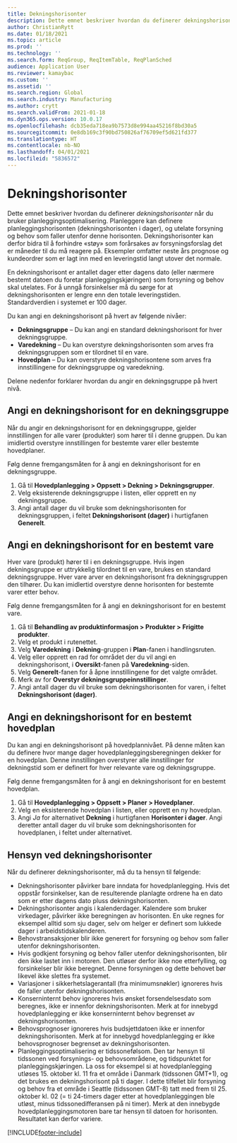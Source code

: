 ```yaml
---
title: Dekningshorisonter
description: Dette emnet beskriver hvordan du definerer dekningshorisonter når du bruker planleggingsoptimalisering. En dekningshorisont angir planleggingshorisonten og -grensen.
author: ChristianRytt
ms.date: 01/18/2021
ms.topic: article
ms.prod: ''
ms.technology: ''
ms.search.form: ReqGroup, ReqItemTable, ReqPlanSched
audience: Application User
ms.reviewer: kamaybac
ms.custom: ''
ms.assetid: ''
ms.search.region: Global
ms.search.industry: Manufacturing
ms.author: crytt
ms.search.validFrom: 2021-01-18
ms.dyn365.ops.version: 10.0.17
ms.openlocfilehash: dcb35eda718ea9b7573d8e994aa45216f8bd30a5
ms.sourcegitcommit: 0e8db169c3f90bd750826af76709ef5d621fd377
ms.translationtype: HT
ms.contentlocale: nb-NO
ms.lasthandoff: 04/01/2021
ms.locfileid: "5836572"
---
```

# <a name="coverage-time-fences"></a>Dekningshorisonter

Dette emnet beskriver hvordan du definerer *dekningshorisonter* når du bruker planleggingsoptimalisering. Planleggere kan definere planleggingshorisonten (dekningshorisonten i dager), og utelate forsyning og behov som faller utenfor denne horisonten. Dekningshorisonter kan derfor bidra til å forhindre «støy» som forårsakes av forsyningsforslag det er måneder til du må reagere på. Eksempler omfatter neste års prognose og kundeordrer som er lagt inn med en leveringstid langt utover det normale.

En dekningshorisont er antallet dager etter dagens dato (eller nærmere bestemt datoen du foretar planleggingskjøringen) som forsyning og behov skal utelates. For å unngå forsinkelser må du sørge for at dekningshorisonten er lengre enn den totale leveringstiden. Standardverdien i systemet er 100 dager.

Du kan angi en dekningshorisont på hvert av følgende nivåer:

- **Dekningsgruppe** – Du kan angi en standard dekningshorisont for hver dekningsgruppe.
- **Varedekning** – Du kan overstyre dekningshorisonten som arves fra dekningsgruppen som er tilordnet til en vare.
- **Hovedplan** – Du kan overstyre dekningshorisontene som arves fra innstillingene for dekningsgruppe og varedekning.

Delene nedenfor forklarer hvordan du angir en dekningsgruppe på hvert nivå.

## <a name="set-a-coverage-time-fence-for-a-coverage-group"></a>Angi en dekningshorisont for en dekningsgruppe

Når du angir en dekningshorisont for en dekningsgruppe, gjelder innstillingen for alle varer (produkter) som hører til i denne gruppen. Du kan imidlertid overstyre innstillingen for bestemte varer eller bestemte hovedplaner.

Følg denne fremgangsmåten for å angi en dekningshorisont for en dekningsgruppe.

1. Gå til **Hovedplanlegging \> Oppsett \> Dekning \> Dekningsgrupper**.
1. Velg eksisterende dekningsgruppe i listen, eller opprett en ny dekningsgruppe.
1. Angi antall dager du vil bruke som dekningshorisonten for dekningsgruppen, i feltet **Dekningshorisont (dager)** i hurtigfanen **Generelt**.

## <a name="set-a-coverage-time-fence-for-a-specific-item"></a>Angi en dekningshorisont for en bestemt vare

Hver vare (produkt) hører til i en dekningsgruppe. Hvis ingen dekningsgruppe er uttrykkelig tilordnet til en vare, brukes en standard dekningsgruppe. Hver vare arver en dekningshorisont fra dekningsgruppen den tilhører. Du kan imidlertid overstyre denne horisonten for bestemte varer etter behov.

Følg denne fremgangsmåten for å angi en dekningshorisont for en bestemt vare.

1. Gå til **Behandling av produktinformasjon \> Produkter \> Frigitte produkter**.
1. Velg et produkt i rutenettet.
1. Velg **Varedekning** i **Dekning**-gruppen i **Plan**-fanen i handlingsruten.
1. Velg eller opprett en rad for området der du vil angi en dekningshorisont, i **Oversikt**-fanen på **Varedekning**-siden.
1. Velg **Generelt**-fanen for å åpne innstillingene for det valgte området.
1. Merk av for **Overstyr dekningsgruppeinnstillinger**.
1. Angi antall dager du vil bruke som dekningshorisonten for varen, i feltet **Dekningshorisont (dager)**.

## <a name="set-a-coverage-time-fence-for-a-specific-master-plan"></a>Angi en dekningshorisont for en bestemt hovedplan

Du kan angi en dekningshorisont på hovedplannivået. På denne måten kan du definere hvor mange dager hovedplanleggingsberegningen dekker for en hovedplan. Denne innstillingen overstyrer alle innstillinger for dekningstid som er definert for hver relevante vare og dekningsgruppe.

Følg denne fremgangsmåten for å angi en dekningshorisont for en bestemt hovedplan.

1. Gå til **Hovedplanlegging \> Oppsett \> Planer \> Hovedplaner**.
1. Velg en eksisterende hovedplan i listen, eller opprett en ny hovedplan.
1. Angi *Ja* for alternativet **Dekning** i hurtigfanen **Horisonter i dager**. Angi deretter antall dager du vil bruke som dekningshorisonten for hovedplanen, i feltet under alternativet.

## <a name="considerations-for-coverage-time-fences"></a>Hensyn ved dekningshorisonter

Når du definerer dekningshorisonter, må du ta hensyn til følgende:

- Dekningshorisonter påvirker bare inndata for hovedplanlegging. Hvis det oppstår forsinkelser, kan de resulterende planlagte ordrene ha en dato som er etter dagens dato pluss dekningshorisonten.
- Dekningshorisonter angis i kalenderdager. Kalendere som bruker virkedager, påvirker ikke beregningen av horisonten. En uke regnes for eksempel alltid som sju dager, selv om helger er definert som lukkede dager i arbeidstidskalenderen.
- Behovstransaksjoner blir ikke generert for forsyning og behov som faller utenfor dekningshorisonten.
- Hvis godkjent forsyning og behov faller utenfor dekningshorisonten, blir den ikke lastet inn i motoren. Den utløser derfor ikke noe etterfylling, og forsinkelser blir ikke beregnet. Denne forsyningen og dette behovet bør likevel ikke slettes fra systemet.
- Variasjoner i sikkerhetslagerantall (fra minimumsnøkler) ignoreres hvis de faller utenfor dekningshorisonten.
- Konserninternt behov ignoreres hvis ønsket forsendelsesdato som beregnes, ikke er innenfor dekningshorisonten. Merk at for innebygd hovedplanlegging er ikke konserninternt behov begrenset av dekningshorisonten.
- Behovsprognoser ignoreres hvis budsjettdatoen ikke er innenfor dekningshorisonten. Merk at for innebygd hovedplanlegging er ikke behovsprognoser begrenset av dekningshorisonten.
- Planleggingsoptimalisering er tidssonefølsom. Den tar hensyn til tidssonen ved forsynings- og behovsområdene, og tidspunktet for planleggingskjøringen. La oss for eksempel si at hovedplanlegging utløses 15. oktober kl. 11 fra et område i Danmark (tidssonen GMT+1), og det brukes en dekningshorisont på ti dager. I dette tilfellet blir forsyning og behov fra et område i Seattle (tidssonen GMT-8) tatt med frem til 25. oktober kl. 02 (= ti 24-timers dager etter at hovedplanleggingen ble utløst, minus tidssonedifferansen på ni timer). Merk at den innebygde hovedplanleggingsmotoren bare tar hensyn til datoen for horisonten. Resultatet kan derfor variere.


[!INCLUDE[footer-include](../../../includes/footer-banner.md)]